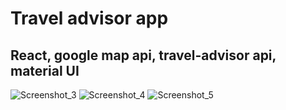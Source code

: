 # Travel advisor app
## React, google map api, travel-advisor api, material UI

![Screenshot_3](https://user-images.githubusercontent.com/43748738/233778974-ba57f113-1ef1-4b29-b389-455229578c25.jpg)
![Screenshot_4](https://user-images.githubusercontent.com/43748738/233778999-49f35b37-2646-49dc-af70-bf317ab70a79.jpg)
![Screenshot_5](https://user-images.githubusercontent.com/43748738/233779005-41cd57e2-3dcc-4e71-9cc9-9cd95e18a563.jpg)



